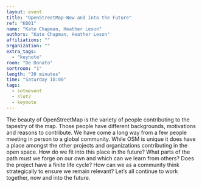 ```yaml
---
layout: event
title: "OpenStreetMap—Now and into the Future"
ref: "K001"
name: "Kate Chapman, Heather Leson"
authors: "Kate Chapman, Heather Leson"
affiliations: ""
organization: ""
extra_tags:
  - "keynote"
room: "De Donato"
sortroom: "1"
length: "30 minutes"
time: "Saturday 10:00"
tags:
  - sotmevent
  - slot2
  - keynote
---
```

The beauty of OpenStreetMap is the variety of people contributing to the tapestry of the map. Those people have different backgrounds, motivations and reasons to contribute. We have come a long way from a few people meeting in person to a global community. While OSM is unique it does have a place amongst the other projects and organizations contributing in the open space. How do we fit into this place in the future? What parts of the path must we forge on our own and which can we learn from others? Does the project have a finite life cycle? How can we as a community think strategically to ensure we remain relevant? Let’s all continue to work together, now and into the future.